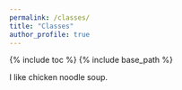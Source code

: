 ```yaml
---
permalink: /classes/
title: "Classes"
author_profile: true
---
```


{% include toc %}
{% include base_path %}

I like chicken noodle soup.

